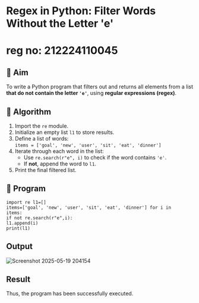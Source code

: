 # Regex in Python: Filter Words Without the Letter 'e'
# reg no: 212224110045
## 🎯 Aim
To write a Python program that filters out and returns all elements from a list **that do not contain the letter `'e'`**, using **regular expressions (regex)**.

## 🧠 Algorithm
1. Import the `re` module.
2. Initialize an empty list `l1` to store results.
3. Define a list of words:  
   `items = ['goal', 'new', 'user', 'sit', 'eat', 'dinner']`
4. Iterate through each word in the list:
   - Use `re.search(r"e", i)` to check if the word contains `'e'`.
   - If **not**, append the word to `l1`.
5. Print the final filtered list.

## 🧾 Program
```
import re l1=[]
items=['goal', 'new', 'user', 'sit', 'eat', 'dinner'] for i in
items:
if not re.search(r"e",i):
l1.append(i)
print(l1)
```
## Output
![Screenshot 2025-05-19 204154](https://github.com/user-attachments/assets/219ffed6-c88b-475f-bbb0-d1ace367d24c)


## Result
Thus, the program has been successfully executed.
